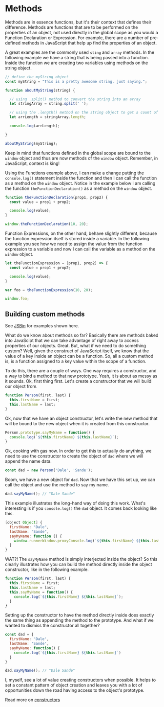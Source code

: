 # Methods

Methods are in essence functions, but it's their context that defines their difference. Methods are functions that are to be performed on the properties of an object, not used directly in the global scope as you would a Function Declaration or Expression. For example, there are a number of pre-defined methods in JavaScript that help up find the properties of an object.

A great examples are the commonly used `sting` and `array` methods. In the following example we have a string that is being passed into a function. Inside the function we are creating two variables using methods on the string object.

```js
// define the myString object
const myString = "This is a pretty awesome string, just saying.";

function aboutMyString(string) {

  // using .split() method to convert the string into an array
  let stringArray = string.split(' ');

  // using the .length() method on the string object to get a count of the substrings in the array
  let arrLength = stringArray.length;

  console.log(arrLength);

}

aboutMyString(myString);
```

Keep in mind that functions defined in the global scope are bound to the `window` object and thus are now methods of the `window` object. Remember, in JavaScript, context is king!

Using the Functions example above, I can make a change putting the `console.log()` statement inside the function and then I can call the function as a method on the `window` object. Notice in the example below I am calling the function `theFunctionDeclaration()` as a method on the `window` object.

```js
function theFunctionDeclaration(prop1, prop2) {
  const value = prop1 + prop2;

  console.log(value);
}

window.theFunctionDeclaration(10, 20);
```

Function Expressions, on the other hand, behave slightly different, because the function expression itself is stored inside a variable. In the following example you see how we need to assign the value from the function expression to a variable and now I can call the variable as a method on the `window` object.

```js
let theFunctionExpression = (prop1, prop2) => {
  const value = prop1 + prop2;

  console.log(value);
}

var foo = theFunctionExpression(10, 20);

window.foo;
```

## Building custom methods

See [JSBin](https://jsbin.com/mopopuzaya/edit?html,js,console) for examples shown here.

What do we know about methods so far? Basically there are methods baked into JavaScipt that we can take advantage of right away to access properties of our objects. Great. But, what if we need to do something custom? Well, given the construct of JavaScript itself, we know that the value of a key inside an object can be a function. So, all a custom method is, is a function assigned to a key value within the scope of a function.

To do this, there are a couple of ways. One way requires a constructor, and a way to bind a method to that new prototype. Yeah, it is about as messy as it sounds. Ok, first thing first. Let's create a constructor that we will build our object from.

```js
function Person(first, last) {
  this.firstName = first;
  this.lastName = last;
}
```

Ok, now that we have an object constructor, let's write the new method that will be bound to the new object when it is created from this constructor.

```js
Person.prototype.sayMyName = function() {
  console.log(`${this.firstName} ${this.lastName}`);
}
```

Ok, cooking with gas now. In order to get this to actually do anything, we need to use the constructor to create the object of `dad` where we will append the name data.

```js
const dad = new Person('Dale', 'Sande');
```

Boom, we have a new object for `dad`. Now that we have this set up, we can call the object and use the method to say my name.

```js
dad.sayMyName(); // "Dale Sande"
```

This example illustrates the long-hand way of doing this work. What's interesting is if you `console.log()` the `dad` object. It comes back looking like this.

```js
[object Object] {
  firstName: "Dale",
  lastName: "Sande",
  sayMyName: function () {
    window.runnerWindow.proxyConsole.log(`${this.firstName} ${this.lastName}`);
  }
}
```

WAT?! The `sayMyName` method is simply interjected inside the object? So this clearly illustrates how you can build the method directly inside the object constructor, like in the following example.

```js
function Person(first, last) {
  this.firstName = first;
  this.lastName = last;
  this.sayMyName = function() {
    console.log(`${this.firstName} ${this.lastName}`);
  }
}
```

Setting up the constructor to have the method directly inside does exactly the same thing as appending the method to the prototype. And what if we wanted to dismiss the constructor all together?

```js
const dad = {
  firstName: 'Dale',
  lastName: 'Sande',
  sayMyName: function() {
    console.log(`${this.firstName} ${this.lastName}`)
  }
}

dad.sayMyName(); // "Dale Sande"
```

I, myself, see a lot of value creating constructors when possible. It helps to set a constant pattern of object creation and leaves you with a lot of opportunities down the road having access to the object's prototype.

Read more on [constructors](/thingsToKnow/constructors.html)
